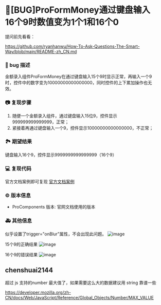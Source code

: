 # 🐛[BUG]ProFormMoney通过键盘输入16个9时数值变为1个1和16个0

提问前先看看：

https://github.com/ryanhanwu/How-To-Ask-Questions-The-Smart-Way/blob/main/README-zh_CN.md

### 🐛 bug 描述

金额录入组件ProFormMoney在通过键盘输入15个9时显示正常，再输入一个9时，控件中的数字变为10000000000000000，同时控件的上下累加操作也无效。

### 📷 复现步骤

1. 随便一个金额录入组件，通过键盘输入15位9，控件显示999999999999999，正常；
2. 紧接着再通过键盘输入一个9，控件显示10000000000000000，不正常；

### 🏞 期望结果

键盘输入16个9，控件显示9999999999999999（16个9）

### 💻 复现代码

官方文档案例即可复现
[官方文档案例](https://procomponents.ant.design/components/form#proform-demo-money)

### © 版本信息

- ProComponents 版本: 官网文档使用的版本

### 🚑 其他信息

似乎设置了trigger="onBlur"属性，不会出现此问题。
![image](https://github.com/ant-design/pro-components/assets/28862191/785c0ee0-753c-4d6a-a7e4-51cb07568f64)

15个9的正确结果
![image](https://github.com/ant-design/pro-components/assets/28862191/f5c00d1a-3cb4-42fe-900a-a83d1aeba454)

16个9的错误结果
![image](https://github.com/ant-design/pro-components/assets/28862191/085e97e7-fd8e-4941-a17c-0c145d7b73bb)

## chenshuai2144

超过 js 支持的number 最大值了，如果需要这么大的数据建议用 string 靠谱一些

https://developer.mozilla.org/zh-CN/docs/Web/JavaScript/Reference/Global_Objects/Number/MAX_VALUE

